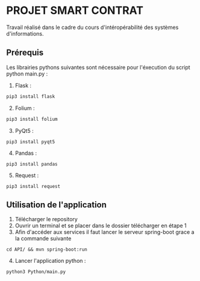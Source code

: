 # PROJET SMART CONTRAT 
Travail réalisé dans le cadre du cours d'intéropérabilité des systèmes d'informations. 

## Prérequis 
Les librairies pythons suivantes sont nécessaire pour l'éxecution du script python main.py :

1. Flask :

```bash
pip3 install flask
```

2. Folium :

```bash
pip3 install folium
```

3. PyQt5 :
```
pip3 install pyqt5 
```

4. Pandas :
```
pip3 install pandas
```

5. Request :
```
pip3 install request
```

## Utilisation de l'application

1. Télécharger le repository 
2. Ouvrir un terminal et se placer dans le dossier télécharger en étape 1 
3. Afin d'accéder aux services il faut lancer le serveur spring-boot grace a la commande suivante 
```
cd API/ && mvn spring-boot:run
```
4. Lancer l'application python :
```
python3 Python/main.py
```
